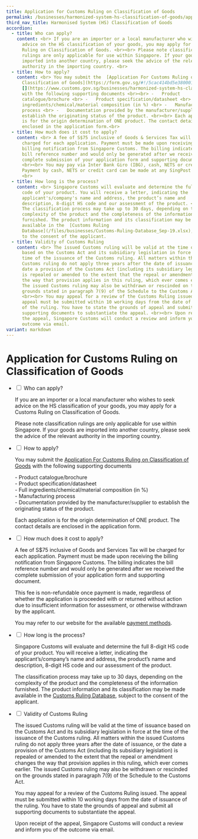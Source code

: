 ```yaml
---
title: Application for Customs Ruling on Classification of Goods
permalink: /businesses/harmonized-system-hs-classification-of-goods/application-for-customs-ruling-on-classification-of-goods/
third_nav_title: Harmonised System (HS) Classification of Goods
accordion:
  - title: Who can apply?
    content: <br> If you are an importer or a local manufacturer who wishes to seek
      advice on the HS classification of your goods, you may apply for a Customs
      Ruling on Classification of Goods. <br><br> Please note classification
      rulings are only applicable for use within Singapore. If your goods are
      imported into another country, please seek the advice of the relevant
      authority in the importing country. <br>
  - title: How to apply?
    content: <br> You may submit the  [Application For Customs Ruling on
      Classification of Goods](https://form.gov.sg/#!/5cac414bd5e3800010c7ac68)
      [](https://www.customs.gov.sg/businesses/harmonized-system-hs-classification-of-goods/-/media/0dfc8c5a2f674da982e1fb32ae3af310.ashx)
      with the following supporting documents <br><br> -   Product
      catalogue/brochure <br> -   Product specification/datasheet <br> -   Full
      ingredients/chemical/material composition (in %) <br> -   Manufacturing
      process <br> -   Documentation provided by the manufacturer/supplier to
      establish the originating status of the product. <br><br> Each application
      is for the origin determination of ONE product. The contact details are
      enclosed in the application form.<br>
  - title: How much does it cost to apply?
    content: <br> A fee of S$75 inclusive of Goods & Services Tax will be
      charged for each application. Payment must be made upon receiving the
      billing notification from Singapore Customs. The billing indicates the
      bill reference number and would only be generated after we received the
      complete submission of your application form and supporting documents.
      <br><br> You may pay via Inter Bank Giro (IBG), cash, NETS or credit card.
      Payment by cash, NETS or credit card can be made at any SingPost branch.
      <br>
  - title: How long is the process?
    content: <br> Singapore Customs will evaluate and determine the full 8-digit HS
      code of your product. You will receive a letter, indicating the
      applicant's/company's name and address, the product’s name and
      description, 8-digit HS code and our assessment of the product. <br><br>
      The classification process may take up to 30 days, depending on the
      complexity of the product and the completeness of the information
      furnished. The product information and its classification may be made
      available in the  [Customs Ruling
      Database](/files/businesses/Customs-Ruling-Database_Sep-19.xlsx), subject
      to the consent of the applicant.
  - title: Validity of Customs Ruling
    content: <br> The issued Customs ruling will be valid at the time of issuance
      based on the Customs Act and its subsidiary legislation in force at the
      time of the issuance of the Customs ruling. All matters within the issued
      Customs ruling do not apply three years after the date of issuance, or the
      date a provision of the Customs Act (including its subsidiary legislation)
      is repealed or amended to the extent that the repeal or amendment changes
      the way that provision applies in this ruling, which ever comes earlier.
      The issued Customs ruling may also be withdrawn or rescinded on the
      grounds stated in paragraph 7(9) of the Schedule to the Customs Act.
      <br><br> You may appeal for a review of the Customs Ruling issued. The
      appeal must be submitted within 10 working days from the date of issuance
      of the ruling. You have to state the grounds of appeal and submit all
      supporting documents to substantiate the appeal. <br><br> Upon receipt of
      the appeal, Singapore Customs will conduct a review and inform you of the
      outcome via email.
variant: markdown
---
```

# Application for Customs Ruling on Classification of Goods

<ul class="jekyllcodex_accordion">
  <li>
    <input type="checkbox" id="accordion1">
    <label for="accordion1">Who can apply?</label>
    <div>
      <p>If you are an importer or a local manufacturer who wishes to seek advice on the HS classification of your goods, you may apply for a Customs Ruling on Classification of Goods.</p>
<p>Please note classification rulings are only applicable for use within Singapore. If your goods are imported into another country, please seek the advice of the relevant authority in the importing country.</p>
    </div>
	</li>  
  <li>
    <input type="checkbox" id="accordion2">
    <label for="accordion2">How to apply?</label>
    <div>
      <p>You may submit the <a href="https://go.gov.sg/customsruling" target="new">Application For Customs Ruling on Classification of Goods</a> with the following supporting documents</p>
<p>- Product catalogue/brochure<br>
- Product specification/datasheet<br>
- Full ingredients/chemical/material composition (in %)<br>
- Manufacturing process<br>
- Documentation provided by the manufacturer/supplier to establish the originating status of the product.</p>

<p>Each application is for the origin determination of ONE product. The contact details are enclosed in the application form.</p>
    </div>
  </li>

  <li>
    <input type="checkbox" id="accordion3">
    <label for="accordion3">How much does it cost to apply?</label>
    <div>
      <p>A fee of S$75 inclusive of Goods and Services Tax will be charged for each application. Payment must be made upon receiving the billing notification from Singapore Customs. The billing indicates the bill reference number and would only be generated after we received the complete submission of your application form and supporting document.</p>
<p>This fee is non-refundable once payment is made, regardless of whether the application is proceeded with or returned without action due to insufficient information for assessment, or otherwise withdrawn by the applicant.</p>
	<p></p>You may refer to our website for the available <a href="https://www.customs.gov.sg/eservices/payment-to-customs/" target="new">payment methods</a>.<p></p>
	</div>
  </li> 

 <li>
    <input type="checkbox" id="accordion4">
    <label for="accordion4">How long is the process?</label>
    <div>
      <p>Singapore Customs will evaluate and determine the full 8-digit HS code of your product. You will receive a letter, indicating the applicant’s/company’s name and address, the product’s name and description, 8-digit HS code and our assessment of the product.</p>
<p>The classification process may take up to 30 days, depending on the complexity of the product and the completeness of the information furnished. The product information and its classification may be made available in the <a href="https://go.gov.sg/customs-ruling-database" target="new">Customs Ruling Database</a>, subject to the consent of the applicant.</p>
</div>
  </li> 

<li>
    <input type="checkbox" id="accordion5">
    <label for="accordion5">Validity of Customs Ruling</label>
    <div>
      <p>The issued Customs ruling will be valid at the time of issuance based on the Customs Act and its subsidiary legislation in force at the time of the issuance of the Customs ruling. All matters within the issued Customs ruling do not apply three years after the date of issuance, or the date a provision of the Customs Act (including its subsidiary legislation) is repealed or amended to the extent that the repeal or amendment changes the way that provision applies in this ruling, which ever comes earlier. The issued Customs ruling may also be withdrawn or rescinded on the grounds stated in paragraph 7(9) of the Schedule to the Customs Act.</p>
<p>You may appeal for a review of the Customs Ruling issued. The appeal must be submitted within 10 working days from the date of issuance of the ruling. You have to state the grounds of appeal and submit all supporting documents to substantiate the appeal.</p>
<p>Upon receipt of the appeal, Singapore Customs will conduct a review and inform you of the outcome via email.</p>
</div>
  </li> 
</ul>